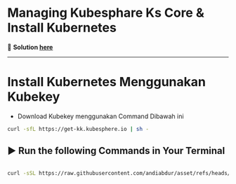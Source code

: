 # Managing Kubesphare Ks Core & Install Kubernetes

🔑 **Solution [here](https://github.com/andiabdur/asset)**  

---

# Install Kubernetes Menggunakan Kubekey 

- Download Kubekey menggunakan Command Dibawah ini 

``` bash
curl -sfL https://get-kk.kubesphere.io | sh -

```

## ▶️ Run the following Commands in Your Terminal

```bash

curl -sSL https://raw.githubusercontent.com/andiabdur/asset/refs/heads/main/install-kubesphere.sh | bash

```
